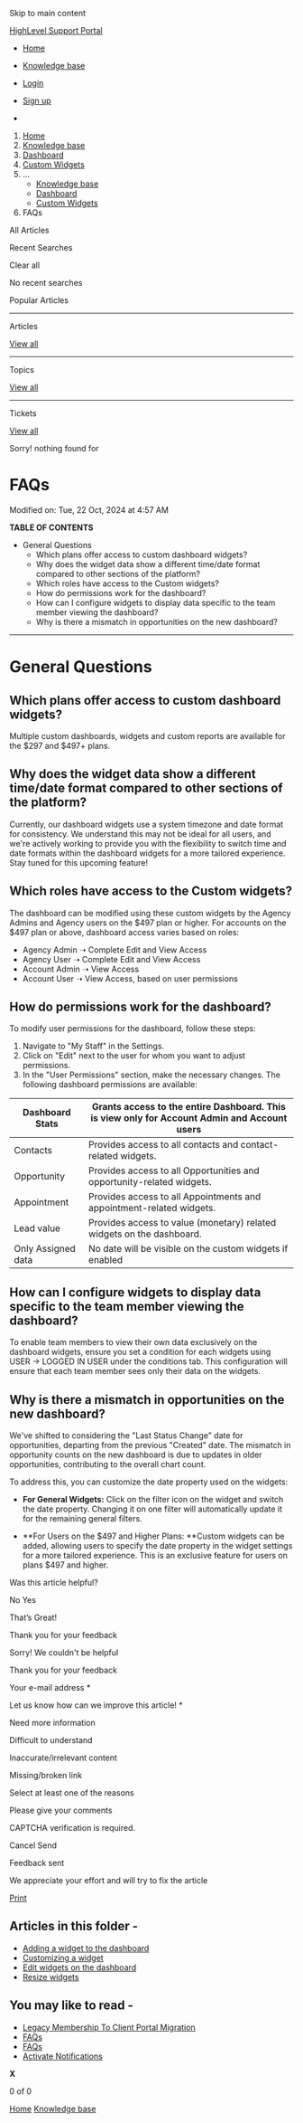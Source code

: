Skip to main content

[ HighLevel Support Portal ](https://help.gohighlevel.com)

  * [ Home ](/support/home)
  * [ Knowledge base ](/support/solutions)

  * [Login](/support/login)
  * [Sign up](/support/signup)
  * 

  1. [Home](/support/home)
  2. [Knowledge base](/support/solutions)
  3. [Dashboard](/support/solutions/48000449586)
  4. [Custom Widgets](/support/solutions/folders/155000000192)
  5. ... 
     * [Knowledge base](/support/solutions)
     * [Dashboard](/support/solutions/48000449586)
     * [Custom Widgets](/support/solutions/folders/155000000192)
  6. FAQs

All  Articles 

Recent Searches

Clear all

No recent searches

Popular Articles

* * *

Articles

[View all](/support/search/solutions)

* * *

Topics

[View all](/support/search/topics)

* * *

Tickets

[View all](/support/search/tickets)

Sorry! nothing found for   

# FAQs

Modified on: Tue, 22 Oct, 2024 at 4:57 AM

**TABLE OF CONTENTS**

  * General Questions
    * Which plans offer access to custom dashboard widgets?
    * Why does the widget data show a different time/date format compared to other sections of the platform?
    * Which roles have access to the Custom widgets?
    * How do permissions work for the dashboard?
    * How can I configure widgets to display data specific to the team member viewing the dashboard?
    * Why is there a mismatch in opportunities on the new dashboard?

* * *

# General Questions

## Which plans offer access to custom dashboard widgets?

Multiple custom dashboards, widgets and custom reports are available for the $297 and $497+ plans.

## Why does the widget data show a different time/date format compared to other sections of the platform?

Currently, our dashboard widgets use a system timezone and date format for consistency. We understand this may not be ideal for all users, and we're actively working to provide you with the flexibility to switch time and date formats within the dashboard widgets for a more tailored experience. Stay tuned for this upcoming feature!

## Which roles have access to the Custom widgets?

The dashboard can be modified using these custom widgets by the Agency Admins and Agency users on the $497 plan or higher. For accounts on the $497 plan or above, dashboard access varies based on roles:

  * Agency Admin ➝ Complete Edit and View Access 
  * Agency User ➝ Complete Edit and View Access
  * Account Admin ➝ View Access
  * Account User ➝ View Access, based on user permissions 

##   

## How do permissions work for the dashboard?

To modify user permissions for the dashboard, follow these steps:

  1. Navigate to "My Staff" in the Settings.
  2. Click on "Edit" next to the user for whom you want to adjust permissions.
  3. In the "User Permissions" section, make the necessary changes. The following dashboard permissions are available:  

Dashboard Stats| Grants access to the entire Dashboard. This is view only for Account Admin and Account users  
---|---  
Contacts| Provides access to all contacts and contact-related widgets.  
Opportunity| Provides access to all Opportunities and opportunity-related widgets.  
Appointment| Provides access to all Appointments and appointment-related widgets.  
Lead value| Provides access to value (monetary) related widgets on the dashboard.  
Only Assigned data| No date will be visible on the custom widgets if enabled  

##   

## How can I configure widgets to display data specific to the team member viewing the dashboard?

To enable team members to view their own data exclusively on the dashboard widgets, ensure you set a condition for each widgets using USER -> LOGGED IN USER under the conditions tab. This configuration will ensure that each team member sees only their data on the widgets.

## Why is there a mismatch in opportunities on the new dashboard?

We've shifted to considering the "Last Status Change" date for opportunities, departing from the previous "Created" date. The mismatch in opportunity counts on the new dashboard is due to updates in older opportunities, contributing to the overall chart count.

To address this, you can customize the date property used on the widgets:

  * **For General Widgets:** Click on the filter icon on the widget and switch the date property. Changing it on one filter will automatically update it for the remaining general filters.  

  * **For Users on the $497 and Higher Plans:  **Custom widgets can be added, allowing users to specify the date property in the widget settings for a more tailored experience. This is an exclusive feature for users on plans $497 and higher.

Was this article helpful?

No  Yes 

That’s Great!

Thank you for your feedback

Sorry! We couldn't be helpful

Thank you for your feedback

Your e-mail address *

Let us know how can we improve this article! *

Need more information 

Difficult to understand 

Inaccurate/irrelevant content 

Missing/broken link 

Select at least one of the reasons 

Please give your comments 

CAPTCHA verification is required. 

Cancel  Send 

Feedback sent

We appreciate your effort and will try to fix the article

[Print](javascript:print\(\))

## Articles in this folder -

  * [Adding a widget to the dashboard](/support/solutions/articles/155000001206-adding-a-widget-to-the-dashboard)
  * [Customizing a widget](/support/solutions/articles/155000001207-customizing-a-widget)
  * [Edit widgets on the dashboard](/support/solutions/articles/155000001208-edit-widgets-on-the-dashboard)
  * [Resize widgets](/support/solutions/articles/155000001209-resize-widgets)

## You may like to read -

  * [Legacy Membership To Client Portal Migration](/support/solutions/articles/155000002045-legacy-membership-to-client-portal-migration)
  * [FAQs](/support/solutions/articles/155000003234-faqs)
  * [FAQs](/support/solutions/articles/155000002000-faqs)
  * [Activate Notifications](/support/solutions/articles/48000982596-activate-notifications)

**X**

0 of 0 []()

[Home](/support/home) [Knowledge base](/support/solutions)
